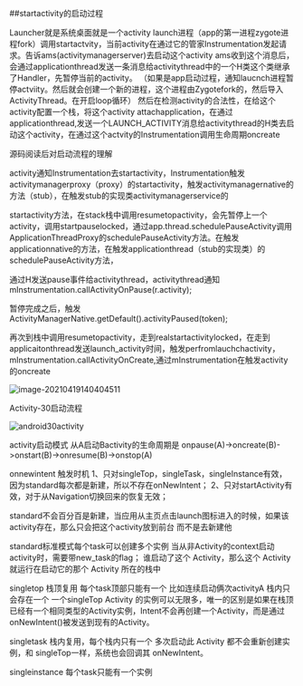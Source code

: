 

##startactivity的启动过程

Launcher就是系统桌面就是一个activity
launch进程（app的第一进程zygote进程fork）调用startactvity，当前activity在通过它的管家Instrumentation发起请求。告诉ams(activitymanagerserver)去启动这个activity
ams收到这个消息后，会通过applicationthread发送一条消息给activitythread中的一个H类这个类继承了Handler，先暂停当前的activity。
（如果是app启动过程，通知laucnch进程暂停actviity。然后就会创建一个新的进程，这个进程由Zygotefork的，然后导入ActivityThread。在开启loop循环）
然后在检测activity的合法性，在给这个activity配置一个栈，将这个activity attachapplication，在通过applicationthread,发送一个LAUNCH_ACTIVITY消息给activitythread的H类去启动这个activity，在通过这个actvity的Instrumentation调用生命周期oncreate



源码阅读后对启动流程的理解

activity通知Instrumentation去startactivity，Instrumentation触发activitymanagerproxy（proxy）的startactivity，触发activitymanagernative的方法（stub），在触发stub的实现类activitymanagerservice的

startactivity方法，在stack栈中调用resumetopactivity，会先暂停上一个activity，调用startpauselocked，通过app.thread.schedulePauseActivity调用ApplicationThreadProxy的schedulePauseActivity方法。在触发applicationnative的方法，在触发applicationthread（stub的实现类）的schedulePauseActivity方法，

通过H发送pause事件给activitythread，activitythread通知mInstrumentation.callActivityOnPause(r.activity);

暂停完成之后，触发ActivityManagerNative.getDefault().activityPaused(token);

再次到栈中调用resumetopactivity，走到realstartactivitylocked，在走到applicaitonthread发送launch_activity时间，触发perfromlauchchactivity，mInstrumentation.callActivityOnCreate,通过mInstrumentation在触发activity的oncreate

![image-20210419140404511](/Users/yanzhe/android/知识整理/image/20160822162305109.png)



Activity-30启动流程

![android30activity](/Users/yanzhe/android/知识整理/image/20201025235505633.png)

activity启动模式
从A启动Bactivity的生命周期是
onpause(A)->oncreate(B)->onstart(B)->onresume(B)->onstop(A)

onnewintent 
触发时机 
1、只对singleTop，singleTask，singleInstance有效，因为standard每次都是新建，所以不存在onNewIntent；
2、只对startActivity有效，对于从Navigation切换回来的恢复无效；


standard不会百分百是新建，当应用从主页点击launch图标进入的时候，如果该activity存在，那么只会把这个activity放到前台 而不是去新建他

standard标准模式每个task可以创建多个实例
当从非Activity的context启动activity时，需要带new_task的flag；
谁启动了这个 Activity，那么这个 Activity 就运行在启动它的那个 Activity 所在的栈中

singletop 栈顶复用 每个task顶部只能有一个  比如连续启动俩次activityA 栈内只会存在一个
一个singleTop Activity 的实例可以无限多，唯一的区别是如果在栈顶已经有一个相同类型的Activity实例，Intent不会再创建一个Activity，而是通过onNewIntent()被发送到现有的Activity。

singletask  栈内复用，每个栈内只有一个
多次启动此 Activity 都不会重新创建实例，和 singleTop一样，系统也会回调其 onNewIntent。

singleinstance 每个task只能有一个实例